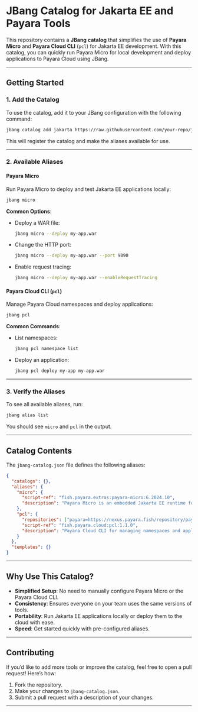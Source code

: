 # JBang Catalog for Jakarta EE and Payara Tools

This repository contains a **JBang catalog** that simplifies the use of **Payara Micro** and **Payara Cloud CLI** (`pcl`) for Jakarta EE development. With this catalog, you can quickly run Payara Micro for local development and deploy applications to Payara Cloud using JBang.

---

## **Getting Started**

### **1. Add the Catalog**
To use the catalog, add it to your JBang configuration with the following command:

```bash
jbang catalog add jakarta https://raw.githubusercontent.com/your-repo/jbang-catalog/main/jbang-catalog.json
```

This will register the catalog and make the aliases available for use.

---

### **2. Available Aliases**

#### **Payara Micro**
Run Payara Micro to deploy and test Jakarta EE applications locally:
```bash
jbang micro
```

**Common Options**:
- Deploy a WAR file:
  ```bash
  jbang micro --deploy my-app.war
  ```
- Change the HTTP port:
  ```bash
  jbang micro --deploy my-app.war --port 9090
  ```
- Enable request tracing:
  ```bash
  jbang micro --deploy my-app.war --enableRequestTracing
  ```

#### **Payara Cloud CLI (`pcl`)**
Manage Payara Cloud namespaces and deploy applications:
```bash
jbang pcl
```

**Common Commands**:
- List namespaces:
  ```bash
  jbang pcl namespace list
  ```
- Deploy an application:
  ```bash
  jbang pcl deploy my-app my-app.war
  ```

---

### **3. Verify the Aliases**
To see all available aliases, run:
```bash
jbang alias list
```

You should see `micro` and `pcl` in the output.

---

## **Catalog Contents**

The `jbang-catalog.json` file defines the following aliases:

```json
{
  "catalogs": {},
  "aliases": {
    "micro": {
      "script-ref": "fish.payara.extras:payara-micro:6.2024.10",
      "description": "Payara Micro is an embedded Jakarta EE runtime for running WAR files."
    },
    "pcl": {
      "repositories": ["payara=https://nexus.payara.fish/repository/payara-artifacts"],
      "script-ref": "fish.payara.cloud:pcl:1.1.0",
      "description": "Payara Cloud CLI for managing namespaces and applications."
    }
  },
  "templates": {}
}
```

---

## **Why Use This Catalog?**

- **Simplified Setup**: No need to manually configure Payara Micro or the Payara Cloud CLI.
- **Consistency**: Ensures everyone on your team uses the same versions of tools.
- **Portability**: Run Jakarta EE applications locally or deploy them to the cloud with ease.
- **Speed**: Get started quickly with pre-configured aliases.

---

## **Contributing**

If you’d like to add more tools or improve the catalog, feel free to open a pull request! Here’s how:

1. Fork the repository.
2. Make your changes to `jbang-catalog.json`.
3. Submit a pull request with a description of your changes.

---


